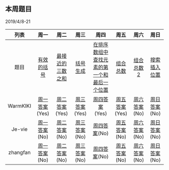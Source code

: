 ## 本周题目 
2019/4/8-21     

|列表|周一	    |周二	    |周三	    |周四	    |周五	    |周六	    |周日	    |
|:-:  |:-:        |:-:         |:-:         |:-:          |:-:         |:-:     |:-:         |
|题目 | [有效的括号](https://leetcode-cn.com/problems/valid-parentheses)    |[最接近的三数之和](https://leetcode-cn.com/problems/3sum-closest)       |[括号生成](https://leetcode-cn.com/problems/generate-parentheses)       |[在排序数组中查找元素的第一个和最后一个位置](https://leetcode-cn.com/problems/find-first-and-last-position-of-element-in-sorted-array)       |[组合总数](https://leetcode-cn.com/problems/combination-sum)       |[组合总数2](https://leetcode-cn.com/problems/combination-sum-ii)       |[搜索插入位置](https://leetcode-cn.com/problems/search-insert-position)|
|WarmKIKI|  [周一答案](https://leetcode-cn.com/submissions/detail/18737565/)(Yes)    |[周二答案](https://leetcode-cn.com/submissions/detail/18841138/)(Yes)   |[周三答案](https://leetcode-cn.com/submissions/detail/18764508/)(Yes)|    [周四答案](https://leetcode-cn.com/submissions/detail/18832767/)(Yes)    |[周五答案](https://leetcode-cn.com/submissions/detail/18943377/)(Yes)   |[周六答案]()(No)   |[周日答案]()(No)|
|Je-vie|  [周一答案]()(No)    |[周二答案]()(No)   |[周三答案]()(No)|    [周四答案]()(No)    |[周五答案]()(No)   |[周六答案]()(No)   |[周日答案]()(No)|
|zhangfan|  [周一答案]()(No)    |[周二答案]()(No)   |[周三答案]()(No)|    [周四答案]()(No)    |[周五答案]()(No)   |[周六答案]()(No)   |[周日答案]()(No)|
